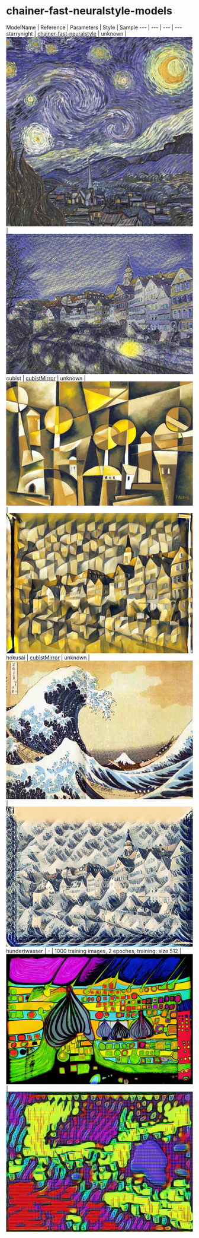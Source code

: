 # chainer-fast-neuralstyle-models

ModelName | Reference | Parameters | Style | Sample
--- | --- | --- | ---
starrynight | [chainer-fast-neuralstyle](https://github.com/yusuketomoto/chainer-fast-neuralstyle) | unknown |![starrynight](images/starrynight-style.jpg) | ![starrynight](images/starrynight.jpg)
cubist | [cubistMirror](https://github.com/genekogan/CubistMirror/) | unknown |![cubist](images/cubist-style.jpg?raw=true)|![cubist](images/cubist.jpg?raw=true)
hokusai | [cubistMirror](https://github.com/genekogan/CubistMirror/) | unknown | ![hokusai](images/hokusai-style.jpg?raw=true)| ![hokusai](images/hokusai.jpg?raw=true)
hundertwasser | - | 1000 training images, 2 epoches, training: size 512  | ![hokusai](images/hundertwasser-style.jpg?raw=true)| ![hokusai](images/hundertwasser.jpg?raw=true)
